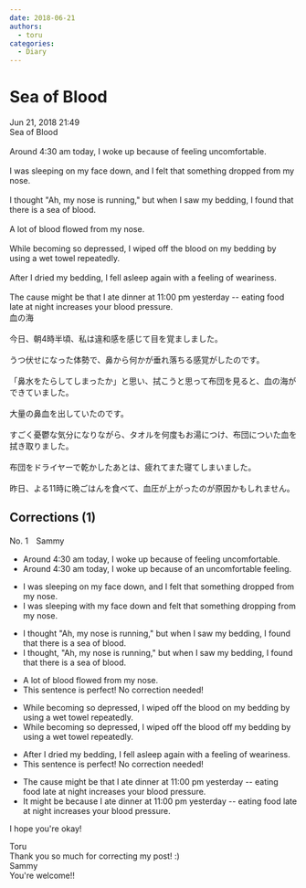 ```yaml
---
date: 2018-06-21
authors:
  - toru
categories:
  - Diary
---
```


<h1 id="subject_show">Sea of Blood</h1>
<div class="date">Jun 21, 2018 21:49</div>
<div id="post"><div id="body_show_ori">
Sea of Blood<br/><br/>Around 4:30 am today, I woke up because of feeling uncomfortable.<br/><br/>I was sleeping on my face down, and I felt that something dropped from my nose.<br/><br/>I thought "Ah, my nose is running," but when I saw my bedding, I found that there is a sea of blood.<br/><br/>A lot of blood flowed from my nose.<br/><br/>While becoming so depressed, I wiped off the blood on my bedding by using a wet towel repeatedly.<br/><br/>After I dried my bedding, I fell asleep again with a feeling of weariness.<br/><br/>The cause might be that I ate dinner at 11:00 pm yesterday -- eating food late at night increases your blood pressure.
</div></div>

<!-- more -->

<div id="post_ja"><div id="body_show_mo">
血の海<br/><br/>今日、朝4時半頃、私は違和感を感じて目を覚ましました。<br/><br/>うつ伏せになった体勢で、鼻から何かが垂れ落ちる感覚がしたのです。<br/><br/>「鼻水をたらしてしまったか」と思い、拭こうと思って布団を見ると、血の海ができていました。<br/><br/>大量の鼻血を出していたのです。<br/><br/>すごく憂鬱な気分になりながら、タオルを何度もお湯につけ、布団についた血を拭き取りました。<br/><br/>布団をドライヤーで乾かしたあとは、疲れてまた寝てしまいました。<br/><br/>昨日、よる11時に晩ごはんを食べて、血圧が上がったのが原因かもしれません。
</div></div>

## Corrections (1)
<div id="block"><div class="first_name"> No. 1　<span class="just_name">Sammy</span></div><div id="block2">
<ul class="correction_field">
<li class="incorrect">Around 4:30 am today, I woke up because of feeling uncomfortable.</li>
<li class="corrected correct">
Around 4:30 am today, I woke up because of an uncomfortable feeling.
</li>
</ul>
<ul class="correction_field">
<li class="incorrect">I was sleeping on my face down, and I felt that something dropped from my nose.</li>
<li class="corrected correct">
I was sleeping with my face down and felt that something dropping from my nose.
</li>
</ul>
<ul class="correction_field">
<li class="incorrect">I thought "Ah, my nose is running," but when I saw my bedding, I found that there is a sea of blood.</li>
<li class="corrected correct">
I thought, "Ah, my nose is running," but when I saw my bedding, I found that there is a sea of blood.
</li>
</ul>
<ul class="correction_field">
<li class="incorrect">A lot of blood flowed from my nose.</li>
<li class="corrected perfect">This sentence is perfect! No correction needed!</li>
</ul>
<ul class="correction_field">
<li class="incorrect">While becoming so depressed, I wiped off the blood on my bedding by using a wet towel repeatedly.</li>
<li class="corrected correct">
While becoming so depressed, I wiped off the blood off my bedding by using a wet towel repeatedly.
</li>
</ul>
<ul class="correction_field">
<li class="incorrect">After I dried my bedding, I fell asleep again with a feeling of weariness.</li>
<li class="corrected perfect">This sentence is perfect! No correction needed!</li>
</ul>
<ul class="correction_field">
<li class="incorrect">The cause might be that I ate dinner at 11:00 pm yesterday -- eating food late at night increases your blood pressure.</li>
<li class="corrected correct">
It might be because I ate dinner at 11:00 pm yesterday -- eating food late at night increases your blood pressure.
</li>
</ul>
<p class="comment_small">
 I hope you're okay!
</p>

</div><div class="name"><span class="just_name">Toru</span><br>
Thank you so much for correcting my post! :)
</div>
<div class="name"><span class="just_name">Sammy</span><br>
You're welcome!!
</div>
</div>
